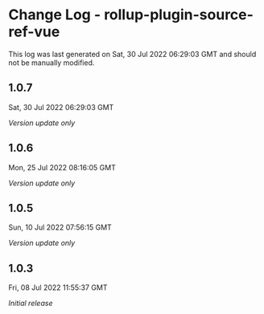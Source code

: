 # Change Log - rollup-plugin-source-ref-vue

This log was last generated on Sat, 30 Jul 2022 06:29:03 GMT and should not be manually modified.

## 1.0.7
Sat, 30 Jul 2022 06:29:03 GMT

_Version update only_

## 1.0.6
Mon, 25 Jul 2022 08:16:05 GMT

_Version update only_

## 1.0.5
Sun, 10 Jul 2022 07:56:15 GMT

_Version update only_

## 1.0.3
Fri, 08 Jul 2022 11:55:37 GMT

_Initial release_

